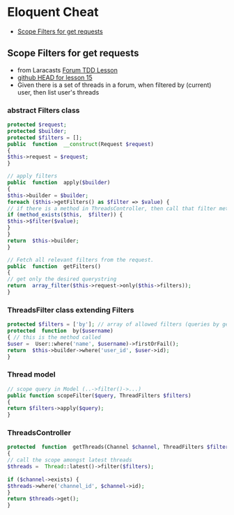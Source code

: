 # Eloquent Cheat
* [Scope Filters for get requests](#Scope-Filters-for-get-requests)


## Scope Filters for get requests
* from Laracasts [Forum TDD Lesson](https://laracasts.com/series/lets-build-a-forum-with-laravel/episodes/15?autoplay=true)
* [github HEAD for lesson 15](https://github.com/laracasts/Lets-Build-a-Forum-in-Laravel/commit/3685b0f968927db371e48d7281b25ff751c120a3?diff=unified)
* Given there is a set of threads in a forum, when filtered by (current) user, then list user's threads
  
### abstract Filters class
```php
protected $request;
protected $builder;
protected $filters = [];
public  function  __construct(Request $request)
{
$this->request = $request;
}

// apply filters
public  function  apply($builder)
{
$this->builder = $builder;
foreach ($this->getFilters() as $filter => $value) {
// if there is a method in ThreadsController, then call that filter method
if (method_exists($this,  $filter)) {
$this->$filter($value);
}
}
return  $this->builder;
}

// Fetch all relevant filters from the request.
public  function  getFilters()
{
// get only the desired querystring
return  array_filter($this->request->only($this->filters));
}
```  
### ThreadsFilter class extending Filters

```php
protected $filters = ['by']; // array of allowed filters (queries by get method)
protected  function  by($username)
{ // this is the method called
$user =  User::where('name', $username)->firstOrFail();
return  $this->builder->where('user_id', $user->id);
}
```
### Thread model

```php
// scope query in Model (..->filter()->...)
public function scopeFilter($query, ThreadFilters $filters)
{
return $filters->apply($query);
}
```
### ThreadsController
```php
protected  function  getThreads(Channel $channel, ThreadFilters $filters)
{
// call the scope amongst latest threads
$threads =  Thread::latest()->filter($filters);
  
if ($channel->exists) {
$threads->where('channel_id', $channel->id);
}
return $threads->get();
}
```
<!--stackedit_data:
eyJoaXN0b3J5IjpbODAwMTk1NTczLDE0NTgzNTIxMTddfQ==
-->